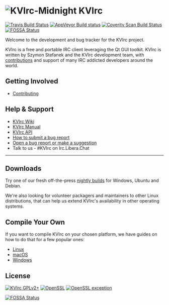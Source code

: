 # ![KVIrc-Midnight](https://github.com/kvirc/KVIrc/wiki/images/KVIrc-midnight.png) KVIrc

[![Travis Build Status](https://travis-ci.org/kvirc/KVIrc.svg?branch=master)](https://travis-ci.org/kvirc/KVIrc)
[![AppVeyor Build status](https://ci.appveyor.com/api/projects/status/j6tjel0eaeyixcbn/branch/master?svg=true)](https://ci.appveyor.com/project/DarthGandalf/kvirc/branch/master)
[![Coverity Scan Build Status](https://scan.coverity.com/projects/6841/badge.svg)](https://scan.coverity.com/projects/kvirc-coverity)
[![FOSSA Status](https://app.fossa.com/api/projects/git%2Bgithub.com%2FRogueScholar%2FKVIrc.svg?type=shield)](https://app.fossa.com/projects/git%2Bgithub.com%2FRogueScholar%2FKVIrc?ref=badge_shield)

<!--![KVIrc logo](../master/data/icons/128x128/kvirc.png "KVIrc - The visual IRC client for the masses!") -->

Welcome to the development and bug tracker for the KVIrc project.

KVIrc is a free and portable IRC client leveraging the Qt GUI toolkit.
KVIrc is written by Szymon Stefanek and the KVIrc development team, with [contributions](https://github.com/kvirc/KVIrc/graphs/contributors) and support of many IRC addicted developers around the world.

## Getting Involved

* [Contributing](https://github.com/kvirc/KVIrc/wiki/Getting-involved-and-contributing)

## Help & Support

* [KVIrc Wiki](https://github.com/kvirc/KVIrc/wiki/home)
* [KVIrc Manual](http://www.kvirc.net/doc)
* [KVIrc API](http://www.kvirc.net/api)
* [How to submit a bug report](https://github.com/kvirc/KVIrc/wiki/Submitting-a-bug-report)
* [Open a bug report or make a suggestion](https://github.com/kvirc/KVIrc/issues)
* Talk to us - #KVIrc on Irc.Libera.Chat

---

## Downloads

Try one of our fresh off-the-press [nightly builds](https://github.com/kvirc/KVIrc/wiki/Downloading-KVIrcs-nightly-source-or-binaries) for Windows, Ubuntu and Debian.

We're also looking for volunteer packagers and maintainers to other Linux distributions, that can help us extend KVIrc's availability in other operating systems.

## Compile Your Own

If you want to compile KVIrc on your chosen platform, we have guides on how to do that for a few popular ones:

* [Linux](https://github.com/kvirc/KVIrc/wiki/installation)
* [macOS](https://github.com/kvirc/KVIrc/wiki/Compiling-KVIrc-on-macOS)
* [Windows](https://github.com/kvirc/KVIrc/wiki/Compiling-KVIrc-on-Windows)

## License

[![KVIrc GPLv2+](https://img.shields.io/badge/KVIrc-GPLv2+-blue.svg)](./COPYING)
[![OpenSSL](https://img.shields.io/badge/OpenSSL-Licence-orange.svg)](./doc/LICENSE-OPENSSL)
[![OpenSSL exception](https://img.shields.io/badge/OpenSSL-Exception-orange.svg)](./doc/LICENSE-OPENSSL)


[![FOSSA Status](https://app.fossa.com/api/projects/git%2Bgithub.com%2FRogueScholar%2FKVIrc.svg?type=large)](https://app.fossa.com/projects/git%2Bgithub.com%2FRogueScholar%2FKVIrc?ref=badge_large)